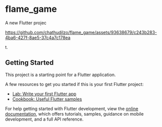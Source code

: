 # flame_game



A new Flutter projec

https://github.com/chathudilzo/flame_game/assets/93638679/c243b283-4ba6-427f-8ae5-37c4a7c178ea

t.

## Getting Started

This project is a starting point for a Flutter application.

A few resources to get you started if this is your first Flutter project:

- [Lab: Write your first Flutter app](https://docs.flutter.dev/get-started/codelab)
- [Cookbook: Useful Flutter samples](https://docs.flutter.dev/cookbook)

For help getting started with Flutter development, view the
[online documentation](https://docs.flutter.dev/), which offers tutorials,
samples, guidance on mobile development, and a full API reference.
